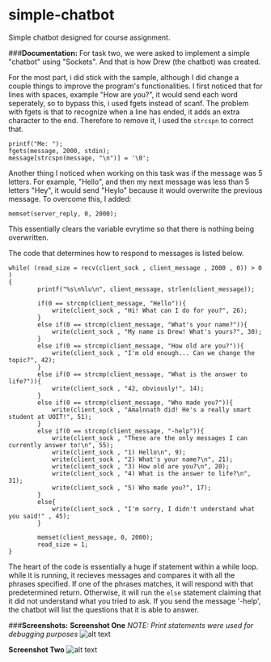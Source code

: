 # simple-chatbot
Simple chatbot designed for course assignment.

###**Documentation:**
For task two, we were asked to implement a simple "chatbot" using "Sockets". And that is how Drew (the chatbot) was created.

For the most part, i did stick with the sample, although I did change a couple things to improve the program's functionalities. I first noticed that for lines with spaces, example "How are you?", it would send each word seperately, so to bypass this, i used fgets instead of scanf. The problem with fgets is that to recognize when a line has ended, it adds an extra character to the end. Therefore to remove it, I used the `strcspn` to correct that.

```
printf("Me: ");
fgets(message, 2000, stdin);
message[strcspn(message, "\n")] = '\0';
```

Another thing I noticed when working on this task was if the message was 5 letters. For example, "Hello", and then my next message was less than 5 letters "Hey", it would send "Heylo" because it would overwrite the previous message. To overcome this, I added:

```
memset(server_reply, 0, 2000);
```

This essentially clears the variable evrytime so that there is nothing being overwritten.

The code that determines how to respond to messages is listed below.
```
while( (read_size = recv(client_sock , client_message , 2000 , 0)) > 0 ) 
{
        printf("%s\n%lu\n", client_message, strlen(client_message));

        if(0 == strcmp(client_message, "Hello")){
            write(client_sock , "Hi! What can I do for you?", 26);
        }
        else if(0 == strcmp(client_message, "What's your name?")){
            write(client_sock , "My name is Drew! What's yours?", 30);
        }
        else if(0 == strcmp(client_message, "How old are you?")){
            write(client_sock , "I'm old enough... Can we change the topic?", 42);
        }
        else if(0 == strcmp(client_message, "What is the answer to life?")){
            write(client_sock , "42, obviously!", 14);
        }
        else if(0 == strcmp(client_message, "Who made you?")){
            write(client_sock , "Amalnnath did! He's a really smart student at UOIT!", 51);
        }
        else if(0 == strcmp(client_message, "-help")){
            write(client_sock , "These are the only messages I can currently answer to!\n", 55);
            write(client_sock , "1) Hello\n", 9);
            write(client_sock , "2) What's your name?\n", 21);
            write(client_sock , "3) How old are you?\n", 20);
            write(client_sock , "4) What is the answer to life?\n", 31);
            write(client_sock , "5) Who made you?", 17);
        }
        else{
            write(client_sock , "I'm sorry, I didn't understand what you said!" , 45);
        }

        memset(client_message, 0, 2000);
        read_size = 1;
}
```

The heart of the code is essentially a huge if statement within a while loop. while it is running, it recieves messages and compares it with all the phrases specified. If one of the phrases matches, it will respond with that predetermined return. Otherwise, it will run the `else` statement claiming that it did not understand what you tried to ask. If you send the message '-help', the chatbot will list the questions that it is able to answer.

###**Screenshots:**
**Screenshot One**
*NOTE: Print statements were used for debugging purposes*
![alt text](server-one.png "Screenshot 1")

**Screenshot Two**
![alt text](client-one.png "Screenshot 2")
